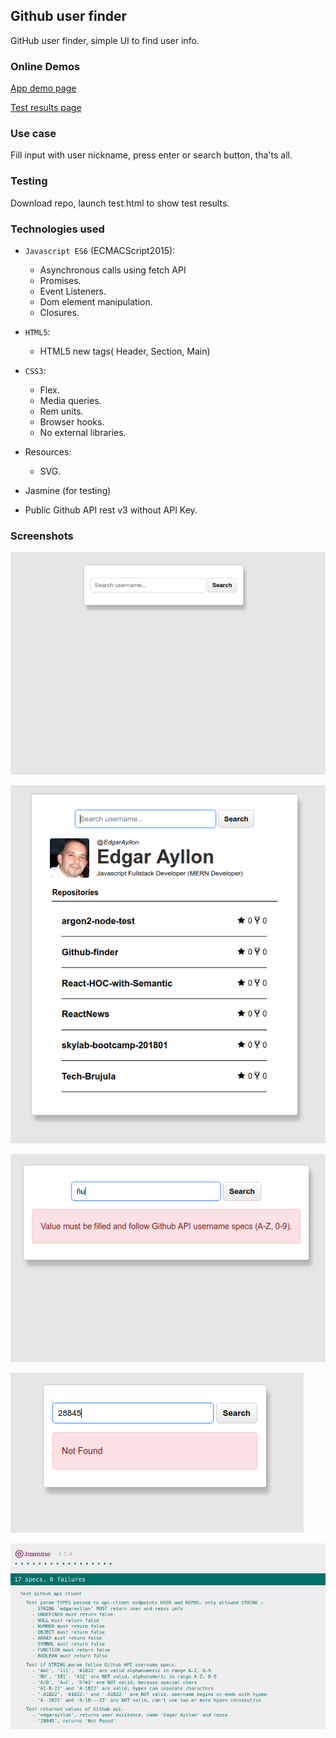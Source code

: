 ## Github user finder

GitHub user finder, simple UI to find user info.

### Online Demos

[App demo page](http://github-user-finder.surge.sh/)

[Test results page]( http://github-user-finder.surge.sh/test.html)

### Use case

Fill input with user nickname, press enter or search button, tha'ts all.

### Testing

Download repo, launch test.html to show test results.

### Technologies used

- `Javascript ES6` (ECMACScript2015):
    - Asynchronous calls using fetch API
    - Promises.
    - Event Listeners.
    - Dom element manipulation.
    - Closures.
- `HTML5`:
    - HTML5 new tags( Header, Section, Main)
- `CSS3`:
    - Flex.
    - Media queries.
    - Rem units.
    - Browser hooks.
    - No external libraries.
- Resources:
    - SVG.

- Jasmine (for testing)

- Public Github API rest v3 without API Key.

### Screenshots


![screenshot](img/screenshot1.png)

![screenshot](img/screenshot2.png)

![screenshot](img/screenshot3.png)

![screenshot](img/screenshot4.png)

![screenshot](img/screenshot5.png)